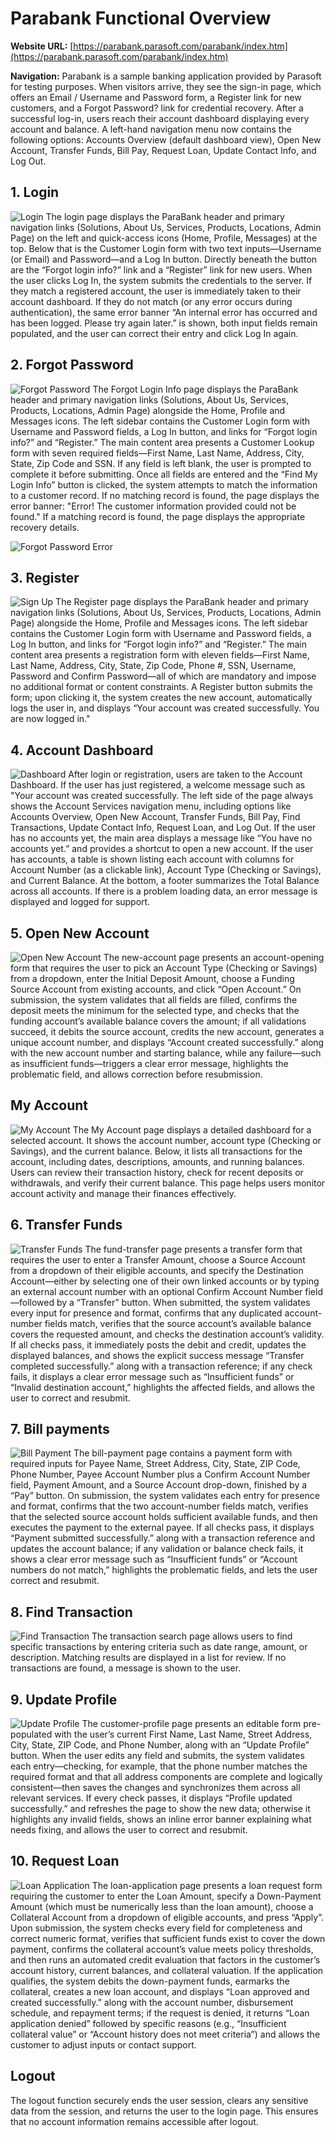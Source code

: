 # Parabank Functional Overview

**Website URL:** [https://parabank.parasoft.com/parabank/index.htm](https://parabank.parasoft.com/parabank/index.htm)

**Navigation:** Parabank is a sample banking application provided by Parasoft for testing purposes. When visitors arrive, they see the sign-in page, which offers an Email / Username and Password form, a Register link for new customers, and a Forgot Password? link for credential recovery. After a successful log-in, users reach their account dashboard displaying every account and balance. A left-hand navigation menu now contains the following options: Accounts Overview (default dashboard view), Open New Account, Transfer Funds, Bill Pay, Request Loan, Update Contact Info, and Log Out.

## 1. Login
![Login](1_login.png)
The login page displays the ParaBank header and primary navigation links (Solutions, About Us, Services, Products, Locations, Admin Page) on the left and quick-access icons (Home, Profile, Messages) at the top. Below that is the Customer Login form with two text inputs—Username (or Email) and Password—and a Log In button. Directly beneath the button are the “Forgot login info?” link and a “Register” link for new users. When the user clicks Log In, the system submits the credentials to the server. If they match a registered account, the user is immediately taken to their account dashboard. If they do not match (or any error occurs during authentication), the same error banner “An internal error has occurred and has been logged. Please try again later.” is shown, both input fields remain populated, and the user can correct their entry and click Log In again.

## 2. Forgot Password
![Forgot Password](2_forget.png)
The Forgot Login Info page displays the ParaBank header and primary navigation links (Solutions, About Us, Services, Products, Locations, Admin Page) alongside the Home, Profile and Messages icons. The left sidebar contains the Customer Login form with Username and Password fields, a Log In button, and links for “Forgot login info?” and “Register.” The main content area presents a Customer Lookup form with seven required fields—First Name, Last Name, Address, City, State, Zip Code and SSN. If any field is left blank, the user is prompted to complete it before submitting. Once all fields are entered and the “Find My Login Info” button is clicked, the system attempts to match the information to a customer record. If no matching record is found, the page displays the error banner:
"Error! The customer information provided could not be found." If a matching record is found, the page displays the appropriate recovery details.

![Forgot Password Error](2_forget_error.png)

## 3. Register
![Sign Up](3_signup.png)
The Register page displays the ParaBank header and primary navigation links (Solutions, About Us, Services, Products, Locations, Admin Page) alongside the Home, Profile and Messages icons. The left sidebar contains the Customer Login form with Username and Password fields, a Log In button, and links for “Forgot login info?” and “Register.” The main content area presents a registration form with eleven fields—First Name, Last Name, Address, City, State, Zip Code, Phone #, SSN, Username, Password and Confirm Password—all of which are mandatory and impose no additional format or content constraints. A Register button submits the form; upon clicking it, the system creates the new account, automatically logs the user in, and displays “Your account was created successfully. You are now logged in."

## 4. Account Dashboard
![Dashboard](4_dashboard.png)
 After login or registration, users are taken to the Account Dashboard. If the user has just registered, a welcome message such as "Your account was created successfully. The left side of the page always shows the Account Services navigation menu, including options like Accounts Overview, Open New Account, Transfer Funds, Bill Pay, Find Transactions, Update Contact Info, Request Loan, and Log Out. If the user has no accounts yet, the main area displays a message like “You have no accounts yet.” and provides a shortcut to open a new account. If the user has accounts, a table is shown listing each account with columns for Account Number (as a clickable link), Account Type (Checking or Savings), and Current Balance. At the bottom, a footer summarizes the Total Balance across all accounts. If there is a problem loading data, an error message is displayed and logged for support.

## 5. Open New Account
![Open New Account](5_newAccount.png)
 The new-account page presents an account-opening form that requires the user to pick an Account Type (Checking or Savings) from a dropdown, enter the Initial Deposit Amount, choose a Funding Source Account from existing accounts, and click “Open Account.” On submission, the system validates that all fields are filled, confirms the deposit meets the minimum for the selected type, and checks that the funding account’s available balance covers the amount; if all validations succeed, it debits the source account, credits the new account, generates a unique account number, and displays “Account created successfully.” along with the new account number and starting balance, while any failure—such as insufficient funds—triggers a clear error message, highlights the problematic field, and allows correction before resubmission.

## My Account
![My Account](6_myAccount.png)
The My Account page displays a detailed dashboard for a selected account. It shows the account number, account type (Checking or Savings), and the current balance. Below, it lists all transactions for the account, including dates, descriptions, amounts, and running balances. Users can review their transaction history, check for recent deposits or withdrawals, and verify their current balance. This page helps users monitor account activity and manage their finances effectively.

## 6. Transfer Funds
![Transfer Funds](7_transferFunds.png)
 The fund-transfer page presents a transfer form that requires the user to enter a Transfer Amount, choose a Source Account from a dropdown of their eligible accounts, and specify the Destination Account—either by selecting one of their own linked accounts or by typing an external account number with an optional Confirm Account Number field—followed by a “Transfer” button. When submitted, the system validates every input for presence and format, confirms that any duplicated account-number fields match, verifies that the source account’s available balance covers the requested amount, and checks the destination account’s validity. If all checks pass, it immediately posts the debit and credit, updates the displayed balances, and shows the explicit success message “Transfer completed successfully.” along with a transaction reference; if any check fails, it displays a clear error message such as “Insufficient funds” or “Invalid destination account,” highlights the affected fields, and allows the user to correct and resubmit.

## 7. Bill payments
![Bill Payment](8_billPayment.png)
 The bill-payment page contains a payment form with required inputs for Payee Name, Street Address, City, State, ZIP Code, Phone Number, Payee Account Number plus a Confirm Account Number field, Payment Amount, and a Source Account drop-down, finished by a “Pay” button. On submission, the system validates each entry for presence and format, confirms that the two account-number fields match, verifies that the selected source account holds sufficient available funds, and then executes the payment to the external payee. If all checks pass, it displays “Payment submitted successfully.” along with a transaction reference and updates the account balance; if any validation or balance check fails, it shows a clear error message such as “Insufficient funds” or “Account numbers do not match,” highlights the problematic fields, and lets the user correct and resubmit.

## 8. Find Transaction
![Find Transaction](9_findTransaction.png)
 The transaction search page allows users to find specific transactions by entering criteria such as date range, amount, or description. Matching results are displayed in a list for review. If no transactions are found, a message is shown to the user.

## 9. Update Profile
![Update Profile](10_updateProfile.png)
 The customer-profile page presents an editable form pre-populated with the user’s current First Name, Last Name, Street Address, City, State, ZIP Code, and Phone Number, along with an “Update Profile” button. When the user edits any field and submits, the system validates each entry—checking, for example, that the phone number matches the required format and that all address components are complete and logically consistent—then saves the changes and synchronizes them across all relevant services. If every check passes, it displays “Profile updated successfully.” and refreshes the page to show the new data; otherwise it highlights any invalid fields, shows an inline error banner explaining what needs fixing, and allows the user to correct and resubmit.

## 10. Request Loan
![Loan Application](11_loan.png)
 The loan-application page presents a loan request form requiring the customer to enter the Loan Amount, specify a Down-Payment Amount (which must be numerically less than the loan amount), choose a Collateral Account from a dropdown of eligible accounts, and press “Apply”. Upon submission, the system checks every field for completeness and correct numeric format, verifies that sufficient funds exist to cover the down payment, confirms the collateral account’s value meets policy thresholds, and then runs an automated credit evaluation that factors in the customer’s account history, current balances, and collateral valuation. If the application qualifies, the system debits the down-payment funds, earmarks the collateral, creates a new loan account, and displays “Loan approved and created successfully.” along with the account number, disbursement schedule, and repayment terms; if the request is denied, it returns “Loan application denied” followed by specific reasons (e.g., “Insufficient collateral value” or “Account history does not meet criteria”) and allows the customer to adjust inputs or contact support.

 ## Logout
 The logout function securely ends the user session, clears any sensitive data from the session, and returns the user to the login page. This ensures that no account information remains accessible after logout.
